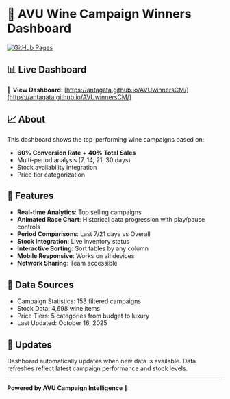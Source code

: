# 🍷 AVU Wine Campaign Winners Dashboard

[![GitHub Pages](https://img.shields.io/badge/GitHub%20Pages-Live-brightgreen)](https://antagata.github.io/AVUwinnersCM/)

## 📊 Live Dashboard
🔗 **View Dashboard**: [https://antagata.github.io/AVUwinnersCM/](https://antagata.github.io/AVUwinnersCM/)

## 📈 About
This dashboard shows the top-performing wine campaigns based on:
- **60% Conversion Rate** + **40% Total Sales**
- Multi-period analysis (7, 14, 21, 30 days)
- Stock availability integration
- Price tier categorization

## 🎯 Features
- **Real-time Analytics**: Top selling campaigns
- **Animated Race Chart**: Historical data progression with play/pause controls
- **Period Comparisons**: Last 7/21 days vs Overall
- **Stock Integration**: Live inventory status
- **Interactive Sorting**: Sort tables by any column
- **Mobile Responsive**: Works on all devices
- **Network Sharing**: Team accessible

## 🚀 Data Sources
- Campaign Statistics: 153 filtered campaigns
- Stock Data: 4,698 wine items
- Price Tiers: 5 categories from budget to luxury
- Last Updated: October 16, 2025

## 🔄 Updates
Dashboard automatically updates when new data is available.
Data refreshes reflect latest campaign performance and stock levels.

---
**Powered by AVU Campaign Intelligence** 🍷
